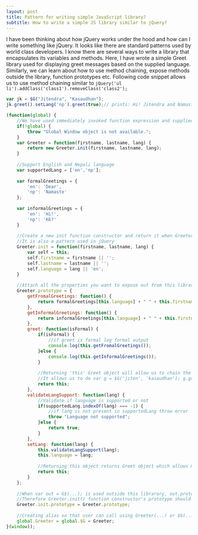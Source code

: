 ```yaml
---
layout: post
title: Pattern for writing simple JavaScript library? 
subtitle: How to write a simple JS library similar to jQuery?
---
```


I have been thinking about how jQuery works under the hood and how can I write something like jQuery. It looks like there
are standard patterns used by world class developers. I know there are several ways to write a library that encapsulates its variables
and methods. Here, I have wrote a simple Greet library used for displaying greet messages based on the supplied language. Similarly, we can learn about how to use method chaining, expose methods outside the library, function prototypes etc.
Following code snippet allows us to use method chaining similar to `jQuery('ul li').addClass('class1').removeClass('class2');`

```javascript
var jk = $G("Jitendra", "Kasaudhan");
jk.greet().setLang('np').greet(true);// prints: Hi! Jitendra and Namaste Jitendra Kasaudhan
```


```javascript
(function(global) {
    //We have used immediately invoked function expression and supplied window as a global object
    if(!global) {
        throw "Global Window object is not available.";
    }
    var Greeter = function(firstname, lastname, lang) {
        return new Greeter.init(firstname, lastname, lang);
    }
    
    //Support English and Nepali language
    var supportedLang = ['en','np'];
    
    var formalGreetings = {
        'en': 'Dear',
        'np': 'Namaste'
    };
    
    var informalGreetings = {
        'en': 'Hi!',
        'np': 'K6?'
    }
    
    //Create a new init function constructor and return it when Greeter method is called.
    //It is also a pattern used in jQuery
    Greeter.init = function(firstname, lastname, lang) {
        var self = this;
        self.firstname = firstname || '';
        self.lastname = lastname || '';
        self.language = lang || 'en';
    }
    
    //Attach all the properties you want to expose out from this library to the users.
    Greeter.prototype = {
        getFromalGreetings: function() {
            return formalGreetings[this.language] + " " + this.firstname + " " + this.lastname;
        },
        getInformalGreetings: function() {
            return informalGreetings[this.language] + " " + this.firstname;
        },
        greet: function(isFormal) {
            if(isFormal) {
                //if greet is formal log formal output
                console.log(this.getFromalGreetings());
            }else {
                console.log(this.getInformalGreetings());
            }    
            
            //Returning 'this' Greet object will allow us to chain the methods. This is also a pattern used in jQuery.
            //It allows us to do var g = $G('jiten', 'kasaudhan'); g.greet().setLang('np');
            return this;
        },
        validateLangSupport: function(lang) {
            //Validate if language is supported or not
            if(supportedLang.indexOf(lang) === -1) {
                //if lang is not present in supportedLang throw error
                throw "Language not supported";
            }else {
                return true;
            }
        },
        setLang: function(lang) {
            this.validateLangSupport(lang);
            this.language = lang;
            
            //Returning this object returns Greet object which allows method chaining
            return this;
        }
    };
    
    //When var out = G$(...); is used outside this librarary, out.prototype should be able to access all the properties of Greeter.
    //Therefore Greeter.init() function constructor's prototype should point to Greeter prototype.
    Greeter.init.prototype = Greeter.prototype;
    
    //Creating alias so that user can call using Greeter(...) or $G(...)
    global.Greeter = global.$G = Greeter;
}(window));
```
